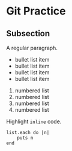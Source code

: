 # Git Practice

## Subsection

A regular paragraph.

* bullet list item
* bullet list item
* bullet list item
* bullet list item

1. numbered list
1. numbered list
1. numbered list
1. numbered list

Highlight `inline` code.

```
list.each do |n|
    puts n
end
```